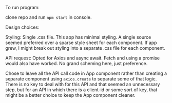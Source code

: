 To run program:

clone repo and run `npm start` in console.

Design choices:

Styling: Single .css file. This app has minimal styling. A single source seemed preferred over a sparse style sheet for each component. If app grew, I might break out styling into a separate .css file for each component.

API request:
Opted for Axios and async await. Fetch and using a promise would also have worked. No grand scheming here, just preference.

Chose to leave all the API call code in App component rather than creating a separate component using `axios.create` to separate some of that logic. There is no key to deal with for this API and that seemed an unnecessary step, but for an API in which there is a client-id or some sort of key, that might be a better choice to keep the App component cleaner.
